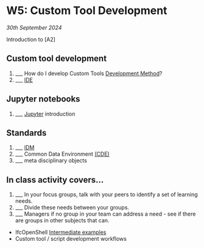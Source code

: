 # W5: Custom Tool Development

*30th September 2024*

<!-- With Presentation form the LCA-Byg Research and Development team (TBC) -->

Introduction to [A2]

## Custom tool development
1. ___ How do I develop Custom Tools [Development Method]?
1. ___ [IDE]

## Jupyter notebooks
1. ___ [Jupyter] introduction

## Standards
1. ___ [IDM]
1. ___ Common Data Environment [(CDE)]
1. ___ meta disciplinary objects

## In class activity covers...

1. ___ In your focus groups, talk with your peers to identify a set of learning needs.
2. ___ Divide these needs between your groups.
3. ___ Managers if no group in your team can address a need - see if there are groups in other subjects that can.

* IfcOpenShell [Intermediate examples]
* Custom tool / script development workflows

[(CDE)]: /Concepts/CDE.md
[Development Method]: /Concepts/DevelopmentMethod.md
[Intermediate examples]: /Examples/IfcOpenShell/Intermediate.md
[IDM]: /Concepts/IDM.md
[IDE]: /Concepts/IDE.md
[Jupyter]: /Concepts/Jupyter.md
